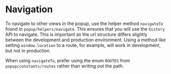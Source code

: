# Navigation

To navigate to other views in the popup, use the helper method `navigateTo` found in `popup/helpers/navigate`. This ensures that you will use the `history` API to navigate. This is important as the url structure differs slightly between the development and production environment. Using a method like setting `window.location` to a route, for example, will work in development, but not in production.

When using `navigateTo`, prefer using the enum `ROUTES` from `popup/constants/routes` rather than writing out the path.